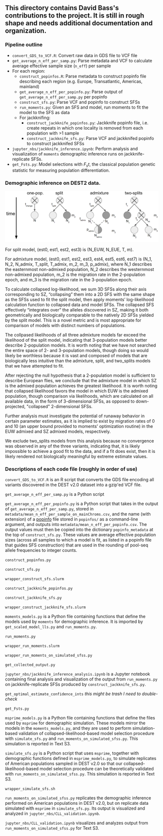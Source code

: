 ## This directory contains David Bass's contributions to the project. It is still in rough shape and needs additional documentation and organization.

### Pipeline outline
- `convert_GDS_to_VCF.R`: Convert raw data in GDS file to VCF file
- `get_average_n_eff_per_samp.py`: Parse metadata and VCF to calculate average effective sample size (`n_eff`) per sample
- For each region:
  - `construct_popinfos.R`: Parse metadata to construct popinfo file describing each region (e.g. Europe, Transatlantic, Americas, mainland)
  - `get_average_n_eff_per_popinfo.py`: Parse output of `get_average_n_eff_per_samp.py` per popinfo
  - `construct_sfs.py`: Parse VCF and popinfo to construct SFSs
  - `run_moments.py`: Given an SFS and model, run moments to fit the model to the SFS as data
  - For jackknifing:
    - `construct_jackknife_popinfos.py`: Jackknife popinfo file, i.e. create repeats in which one locality is removed from each population with >1 sample
    - `construct_jackknife_sfs.py`: Parse VCF and jackknifed popinfo to construct jackknifed SFSs
- `jupyter_nbs/jackknife_inference.ipynb`: Perform analysis and visualization of `moments` demographic inference runs on jackknife-replicate SFSs.
- `get_Fsts.py`: Model selections with $F_st$, the classical population genetic statistic for measuring population differentiation.

### Demographic inference on DEST2 data.

![plot](figures/DEST2_fig_S16.png)

For split model, (est0, est1, est2, est3) is (N_EUW, N_EUE, T, m).

For admixture model, (est0, est1, est2, est3, est4, est5, est6, est7) is (N_1, N_2, N_admix, T_split, T_admix, m_2, m_3, p_admix), where N_1 describes the easternmost non-admixed population, N_2 describes the westernmost non-admixed population, m_2 is the migration rate in the 2-population epoch, and m_3 is the migration rate in the 3-population epoch.

To calculate collapsed log-likelihood, we sum 3D SFSs along their axis corresponding to SZ, “collapsing” them into a 2D SFS with the same shape as the SFSs used to fit the split model, then apply moments’ log-likelihood calculation function to collapsed data and model SFSs. The collapsed SFS effectively “integrates over” the alleles discovered in SZ, making it both geometrically and biologically comparable to the natively 2D SFSs yielded by the split model. This is a novel metric and is most appropriate for comparison of models with distinct numbers of populations.

The collpased likelihoods of all three admixture models far exceed the likelihood of the split model, indicating that 3-population models better describe 2-population models. It is worth noting that we have not searched the entire space of 2- and 3-population models, though doing so would likely be worthless because it is vast and composed of models that are biologically less intuitive than the admixture, split, and two_splits models that we have attempted to fit.

After rejecting the null hypothesis that a 2-population model is sufficient to describe European flies, we conclude that the admixture model in which SZ is the admixed population achieves the greatest likelihood. It is worth noting that collapsed likelihood favors the model in which EUW is the admixed population, though comparison via likelihoods, which are calculated on all available data, in the form of 3-dimensional SFSs, as opposed to down-projected, "collapsed" 2-dimensional SFSs.

Further analysis must investigate the potential of runaway behavior in certain parameter estimates, as it is implied to exist by migration rates of 0 and 10 (an upper bound provided to moments' optimization routine) in the EUW admixed and SZ admixed models, respectively.

We exclude two_splits models from this analysis because no convergence was observed in any of the three variants, indicating that, it is likely impossible to achieve a good fit to the data, and if a fit does exist, then it is likely rendered not biologically meaningful by extreme estimate values.

### Descriptions of each code file (roughly in order of use)
`convert_GDS_to_VCF.R` is an R script that converts the GDS file encoding all variants discovered in the DEST v2.0 dataset into a gzip'ed VCF file.

`get_average_n_eff_per_samp.py` is a Python script 

`get_average_n_eff_per_popinfo.py` is a Python script that takes in the output of `get_average_n_eff_per_samp.py`, stored in `metadata/mean_n_eff_per_sample_on_mainChroms.csv`, and the name (with extension) of a [popinfo](https://github.com/MomentsLD/moments/blob/main/moments/Misc.py#L576) file stored in `popinfos/` as a command-line argument, and outputs into `metadata/mean_n_eff_per_popinfo.csv`. The output values must then be copied into the dictionary `popinfo_metadata` at the top of `construct_sfs.py`. These values are average effective population sizes (across all samples to which a model is fit, as listed in a popinfo file that guides SFS construction) that are used in the rounding of pool-seq allele frequencies to integer counts.

`construct_popinfos.py`

`construct_sfs.py`

`wrapper_construct_sfs.slurm`

`construct_jackknife_popinfos.py`

`construct_jackknife_sfs.py`

`wrapper_construct_jackknife_sfs.slurm`

`moments_models.py` is a Python file containing functions that define the models used by `moments` for demographic inference. It is imported by `get_scaled_model_lls.py` and `run_moments.py`.

`run_moments.py`

`wrapper_run_moments.slurm`

`wrapper_run_moments_on_simulated_sfss.py`

`get_collected_output.py`

`jupyter_nbs/jackknife_inference_analysis.ipynb` is a Jupyter notebook containing final analysis and visualization of the output from `run_moments.py` on jackknife-replicate SFSs produced by `construct_jackknife_sfs.py`.

`get_optimal_estimate_confidence_ints` *this might be trash I need to double-check*

`get_Fsts.py`

`msprime_models.py` is a Python file containing functions that define the files used by `msprime` for demographic simulation. These models mirror the models in the `moments_models.py`, and they are used to perform simulation-based validation of collapsed-likelihood-based model selection procedure with `simulate_sfs.py` and `run_moments_on_simulated_sfss.py`. This simulation is reported in Text S3.

`simulate_sfs.py` is a Python script that uses `msprime`, together with demographic functions defined in `msprime_models.py`, to simulate replicates of American populations sampled in DEST v2.0 so that our collapsed-likelihood-based model selection procedure can be theoretically validated with `run_moments_on_simulated_sfss.py`. This simulation is reported in Text S3.

`wrapper_simulate_sfs.sh`

`run_moments_on_simulated_sfss.py` replicates the demographic inference performed on American populations in DEST v2.0, but on replicate data simulated with `msprime` in `simulate_sfs.py`. Its output is visualized and analyzed in `jupyter_nbs/CLL_validation.ipynb`.

`jupyter_nbs/CLL_validation.ipynb` visualizes and analyzes output from `run_moments_on_simulated_sfss.py` for Text S3.